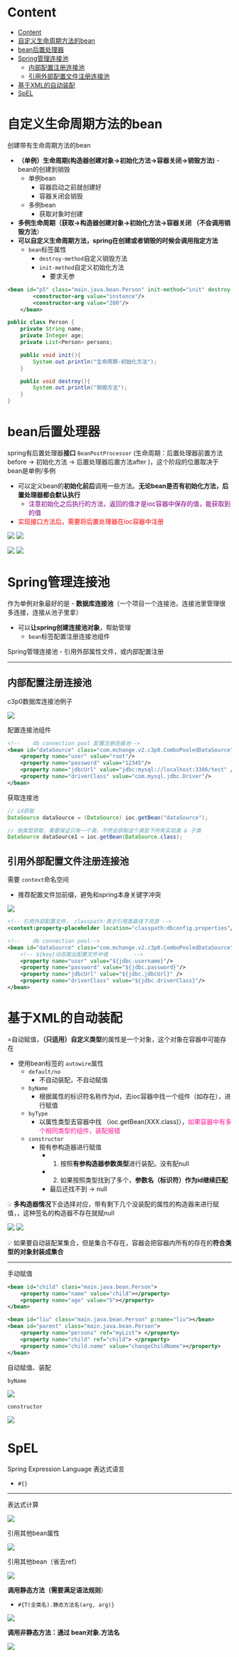 # Content

* [Content](#content)
* [自定义生命周期方法的bean](#自定义生命周期方法的bean)
* [bean后置处理器](#bean后置处理器)
* [Spring管理连接池](#spring管理连接池)
  * [内部配置注册连接池](#内部配置注册连接池)
  * [引用外部配置文件注册连接池](#引用外部配置文件注册连接池)
* [基于XML的自动装配](#基于xml的自动装配)
* [SpEL](#spel)

# 自定义生命周期方法的bean

创建带有生命周期方法的bean

* **（单例）生命周期(构造器创建对象->初始化方法->容器关闭->销毁方法)** - bean的创建到销毁
  * 单例bean
    * 容器启动之前就创建好
    * 容器关闭会销毁
  * 多例bean
    * 获取对象时创建
* **多例生命周期（获取->构造器创建对象->初始化方法->容器关闭 （不会调用销毁方法**）
* **可以自定义生命周期方法，spring在创建或者销毁的时候会调用指定方法**
  * `bean`标签属性
    * `destroy-method`自定义销毁方法
    * `init-method`自定义初始化方法
      * 要求无参

```xml
<bean id="p5" class="main.java.bean.Person" init-method="init" destroy-method="destroy" factory-bean="personInstanceFactory" factory-method="getPerson">
        <constructor-arg value="instance"/>
        <constructor-arg value="200"/>
    </bean>
```

```java
public class Person {
    private String name;
    private Integer age;
    private List<Person> persons;

    public void init(){
        System.out.println("生命周期-初始化方法");
    }

    public void destroy(){
        System.out.println("销毁方法");
    }
}
```

# bean后置处理器

spring有后置处理器**接口** `BeanPostProcessor` (生命周期：后置处理器前置方法before -> 初始化方法 -> 后置处理器后置方法after )，这个阶段的位置取决于bean是单例/多例

* 可以定义bean的**初始化前后**调用一些方法。**无论bean是否有初始化方法，后置处理器都会默认执行**
  * <font color="purple">注意初始化之后执行的方法，返回的值才是ioc容器中保存的值，能获取到的值</font>
* <font color="red">实现接口方法后，需要将后置处理器在ioc容器中注册</font>

![](/static/2021-07-21-15-53-52.png)
![](/static/2021-07-21-15-54-45.png)

![](/static/2021-07-21-15-56-11.png)
![](/static/2021-07-21-15-56-20.png)

# Spring管理连接池

作为单例对象最好的是 - **数据库连接池**（一个项目一个连接池，连接池里管理很多连接，连接从池子里拿）

* 可以**让spring创建连接池对象**，帮助管理
  * `bean`标签配置注册连接池组件

Spring管理连接池 - 引用外部属性文件，或内部配置注册

---

## 内部配置注册连接池

c3p0数据库连接池例子

![](/static/2021-07-21-16-33-05.png)

配置连接池组件

```xml
<!--    db connection pool 配置注册连接池-->
<bean id="dataSource" class="com.mchange.v2.c3p0.ComboPooledDataSource">
    <property name="user" value="root"/>
    <property name="password" value="12345"/>
    <property name="jdbcUrl" value="jdbc:mysql://localhost:3306/test" />
    <property name="driverClass" value="com.mysql.jdbc.Driver"/>
</bean>
```

获取连接池

```java
// id获取
DataSource dataSource = (DataSource) ioc.getBean("dataSource");

// 按类型获取，需要保证只有一个类，不然会获取这个类型下所有实现类 & 子类
DataSource dataSource1 = ioc.getBean(DataSource.class);
```

## 引用外部配置文件注册连接池

需要 `context`命名空间

* 推荐配置文件加前缀，避免和spring本身关键字冲突

![](/static/2021-07-21-16-53-50.png)

```xml
<!-- 引用外部配置文件， classpath:表示引用类路径下资源 -->
<context:property-placeholder location="classpath:dbconfig.properties"/>

<!--    db connection pool-->
<bean id="dataSource" class="com.mchange.v2.c3p0.ComboPooledDataSource">
    <!-- ${key}动态取出配置文件中值        -->
    <property name="user" value="${jdbc.username}"/>
    <property name="password" value="${jdbc.password}"/>
    <property name="jdbcUrl" value="${jdbc.jdbcUrl}" />
    <property name="driverClass" value="${jdbc.driverClass}"/>
</bean>
```

# 基于XML的自动装配

=自动赋值，**（只适用）自定义类型**的属性是一个对象，这个对象在容器中可能存在

* 使用bean标签的 `autowire`属性
  * `default/no`
    * 不自动装配，不自动赋值
  * `byName`
    * 根据属性的标识符名称作为id，去ioc容器中找一个组件（如存在），进行赋值
  * `byType`
    * 以属性类型去容器中找 （ioc.getBean(XXX.class)），<font color="deeppink">如果容器中有多个相同类型的组件，装配报错</font>
  * `constructor`
    * 按有参构造器进行赋值
      * 1. 按照**有参构造器参数类型**进行装配。没有配null
      * 2. 如果按照类型找到了多个，**参数名（标识符）作为id继续匹配**
      * 最后还找不到 -> null

:bulb: **多构造器情况**下会选择对应，带有剩下几个没装配的属性的构造器来进行赋值，，这种签名的构造器不存在就赋null

![](/static/2021-07-21-17-42-32.png)
![](/static/2021-07-21-17-43-00.png)

:bulb: 如果要自动装配某集合，但是集合不存在，容器会把容器内所有的存在的**符合类型的对象封装成集合**

---

手动赋值

```xml
<bean id="child" class="main.java.bean.Person">
    <property name="name" value="child"></property>
    <property name="age" value="5"></property>
</bean>

<bean id="liu" class="main.java.bean.Person" p:name="liu"></bean>
<bean id="parent" class="main.java.bean.Person">
    <property name="persons" ref="myList"> </property>
    <property name="child" ref="child"> </property>
    <property name="child.name" value="changeChildName"></property>
</bean>
```

自动赋值、装配

`byName`

![](/static/2021-07-21-17-16-51.png)

`constructor`

![](/static/2021-07-21-17-24-29.png)

# SpEL

Spring Expression Language 表达式语言

* `#{}`

---

表达式计算

![](/static/2021-07-21-17-54-24.png)

引用其他bean属性

![](/static/2021-07-21-17-55-44.png)

引用其他bean（省去ref）

![](/static/2021-07-21-17-56-36.png)

**调用静态方法（需要满足语法规则**）

* `#{T(全类名).静态方法名(arg, arg)}`

![](/static/2021-07-21-17-58-59.png)

**调用非静态方法：通过 bean对象.方法名**

![](/static/2021-07-21-17-59-49.png)

